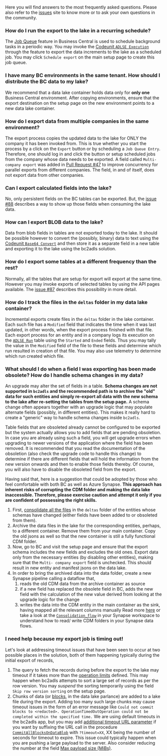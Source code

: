 Here you will find answers to the most frequently asked questions. Please also refer to the [issues](/../issues) site to know more or to ask your own questions in the community. 

### How do I run the export to the lake in a recurring schedule?
The [Job Queue](https://learn.microsoft.com/en-us/dynamics365/business-central/admin-job-queues-schedule-tasks) feature in Business Central is used to schedule background tasks in a periodic way. You may invoke the [Codeunit `ADLSE Execution`](/businessCentral/src/ADLSEExecution.Codeunit.al) through the feature to export the data increments to the lake as a scheduled job. You may click `Schedule export` on the main setup page to create this job queue.

### I have many BC environments in the same tenant. How should I distribute the BC data to my lake?
We recommend that a data lake container holds data only for **only one** Business Central environment. After copying environments, ensure that the export destination on the setup page on the new environment points to a new data lake container.

### How do I export data from multiple companies in the same environment?
The export process copies the updated data to the lake for ONLY the company it has been invoked from. This is true whether you start the process by a click on the `Export` button or by scheduling a `Job Queue Entry`. Therefore, one should log in and click the button or setup scheduled jobs from the company whose data needs to be exported. A field called `Multi- company export` was added in [Pull Request #47](/../pull/47) to improve concurrency for parallel exports from different companies. The field, in and of itself, does not export data from  other companies.

### Can I export calculated fields into the lake?
No, only persistent fields on the BC tables can be exported. But, the [issue #88](/../issues/88) describes a way to show up those fields when consuming the lake data.

### How can I export BLOB data to the lake?
Data from blob fields in tables are not exported today to the lake. It should be possible however to convert the (possibly, binary) data to text using the [Codeunit `Base64 Convert`](https://learn.microsoft.com/en-us/dynamics365/business-central/application/reference/system%20application/codeunit/system_application_codeunit_base64_convert) and then store it as a separate field in a new table and exporting it to the lake using the bc2adls solution.

### How do I export some tables at a different frequency than the rest?
Normally, all the tables that are setup for export will export at the same time. However you may invoke exports of selected tables by using the API pages available. The [issue #87](/../issues/87) describes this possibility in more detail.

### How do I track the files in the `deltas` folder in my data lake container?
Incremental exports create files in the `deltas` folder in the lake container. Each such file has a `Modified` field that indicates the time when it was last updated, in other words, when the export process finished with that file. Each export process for an entity and in a company logs its execution on the  [`ADLSE Run`](/businessCentral/src/ADLSERun.Table.al) table using the `Started` and `Ended` fields. Thus you may tally the value in the `Modified` field of the file to these fields and determine which run resulted in creation of that file. You may also use telemetry to determine which run created which file.

### What should I do when a field I was exporting has been made obsolete? How do I handle schema changes in my data?
An upgrade may alter the set of fields in a table. **Schema changes are not supported in `bc2adls` and the recommended path is to archive the "old" data for such entities and simply re-export all data with the new schema to the lake after re-setting the tables from the setup page.** A schema change often appears together with an upgrade logic that may populate alternate fields (possibly, in different entities). This makes it really hard to create a "generic" way to handle schema changes inside `bc2adls`. 

Table fields that are obsoleted already cannot be configured to be exported but the system actually allows you to add fields that are pending obsoletion. In case you are already using such a field, you will get upgrade errors when upgrading to newer versions of the application where the field has been removed. It is recommended that you read the documentation of the obsoletion (also check the upgrade code to handle this change) to determine if there are different fields that will hold the information from the new version onwards and then to enable those fields thereby. Of course, you will also have to disable the obsoleted field from the export. 

Having said that, here is a suggestion that could be adopted by those who feel comfortable with both BC as well as Azure Synapse. **This approach has inherent risks of corrupting the CDM folder and making the data lake inaccessible. Therefore, please exercise caution and attempt it only if you are confident of possessing the right skills.**
1. First, [consolidate all the files](/.assets/Execution.md#running-the-integration-pipeline) in the `deltas` folder of the  entities whose schemas have changed (either fields have been added to or obsoleted from them).
1. Archive the data files in the lake for the corresponding entities, perhaps, to a different container. Remove them from your main container. Copy the old jsons as well so that the new container is still a fully functional CDM folder.
1. Now, go to BC and visit the setup page and ensure that the export schema includes the new fields and excludes the old ones. Export data only from the necessary entities (by disabling other entities), making sure that the `Multi- company export` field is unchecked. This should result in new entity and manifest jsons on the data lake.
1. In order to bring the archived data into the data folder, create a new Synapse pipeline calling a dataflow that,
    1. reads the old CDM data from the archive container as source
    1. if a new field has replaced the obsolete field in BC, adds the new field with the calculation of the new value derived from looking at the upgrade logic for the change
    1. writes the data into the CDM entity in the main container as the sink, having mapped all the relevant columns manually 
Read more [here](https://learn.microsoft.com/en-us/azure/data-factory/format-common-data-model) or take a look at the [`Consolidation_flow`](/synapse/dataflow/Consolidation_flow.json) in your Synapse workspace to understand how to read/ write CDM folders in your Synapse data flows.

### I need help because my export job is timing out!
Let's look at addressing timeout issues that have been seen to occur at two possible places in the solution, both of them happening typically during the initial export of records,  
1. The query to fetch the records during before the export to the lake may timeout if it takes more than the [operation limits](https://learn.microsoft.com/en-us/dynamics365/business-central/dev-itpro/administration/operational-limits-online) defined. This may happen when bc2adls attempts to sort a large set of records as per the row version. You may _suspend_ the sorting temporarily using the field `Skip row version sorting` on the setup page. 
1. Chunks of data (or [blocks](https://learn.microsoft.com/en-us/azure/storage/blobs/storage-blobs-introduction#:~:text=Block%20blobs), in the data lake parlance) are added to a lake file during the export. Adding too many such large chunks may cause timeout issues in the form of an error message like `Could not commit blocks to <redacted>. OperationTimedOutOperation could not be completed within the specified time.` We are using default timeouts in the bc2adls app, but you may add [additional timeout URL parameter](https://learn.microsoft.com/en-us/rest/api/storageservices/put-block-list?tabs=azure-ad#:~:text=timeout) if you want by suffixing the URL call in the procedure [`CommitAllBlocksOnDataBlob`](/businessCentral/src/ADLSEGen2Util.Codeunit.al#:~:text=CommitAllBlocksOnDataBlob) with `?timeout=XX`, XX being the number of seconds for timeout to expire. This issue could typically happen when you are pushing a large payload to the server. Also consider reducing the number at the field [Max payload size (MiBs)](/.assets/Setup.md#:~:text=Max%20payload%20size%20(MiBs)).